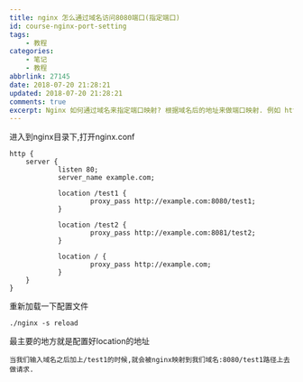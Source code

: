 ```yaml
---
title: nginx 怎么通过域名访问8080端口(指定端口)
id: course-nginx-port-setting
tags:
    - 教程
categories:
    - 笔记
    - 教程
abbrlink: 27145
date: 2018-07-20 21:28:21
updated: 2018-07-20 21:28:21
comments: true
excerpt: Nginx 如何通过域名来指定端口映射? 根据域名后的地址来做端口映射. 例如 http://example.com/test 映射到 http://example.com:8080/test 
---
```

进入到nginx目录下,打开nginx.conf

<!--more-->

```
http {
    server {
		    listen 80;
            server_name example.com;
 
            location /test1 {
                    proxy_pass http://example.com:8080/test1;
            }
 
            location /test2 {
                    proxy_pass http://example.com:8081/test2;
            }
 
            location / {
                    proxy_pass http://example.com;
            }
    }
}
```
重新加载一下配置文件
```
./nginx -s reload
```
最主要的地方就是配置好location的地址
```
当我们输入域名之后加上/test1的时候,就会被nginx映射到我们域名:8080/test1路径上去做请求.
```
